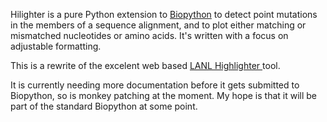 Hilighter is a pure Python extension to [Biopython](https://github.com/biopython/biopython) to detect point mutations in the members of a sequence alignment, and to plot either matching or mismatched nucleotides or amino acids.  It's written with a focus on adjustable formatting.

This is a rewrite of the excelent web based [LANL Highlighter ](https://www.hiv.lanl.gov/content/sequence/HIGHLIGHT/highlighter_top.html) tool.

It is currently needing more documentation before it gets submitted to Biopython, so is monkey patching at the moment.  My hope is that it will be part of the standard Biopython at some point.
